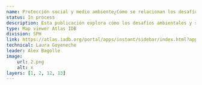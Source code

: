 ```yaml
---
name: Protección social y medio ambiente¿Cómo se relacionan los desafíos de reducción de la pobreza y de protección del medio ambiente en ALC?
status: In process
description: Esta publicación explora cómo los desafíos ambientales y sociales se combinan a nivel territorial en los países de la región y como estos desafíos podrían abordarse en conjunto. Para ello, se basa en un análisis estadístico en 22 países de la LAC de las variables ambientales relacionadas con la presencia de ecosistemas de alto valor y de las variables sociales relacionadas con la presencia de poblaciones pobres y vulnerables a nivel municipal.
type: Map viewer Atlas IDB
division: SPH
link: https://atlas.iadb.org/portal/apps/instant/sidebar/index.html?appid=a7deb2a6bdb1465983dfc735fc7dff67
technical: Laura Goyeneche
leader: Alex Bagolle
image: 
    url: 2.png
    alt: x
layers: [1, 2, 12, 13]
---
```

    